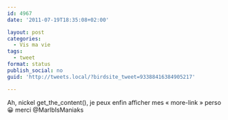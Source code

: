 ```yaml
---
id: 4967
date: '2011-07-19T18:35:08+02:00'

layout: post
categories:
  - Vis ma vie
tags:
  - tweet
format: status
publish_social: no
guid: 'http://tweets.local/?birdsite_tweet=93388416384905217'

---
```


Ah, nickel get\_the\_content(), je peux enfin afficher mes « more-link » perso 😀 merci @MarlbIsManiaks